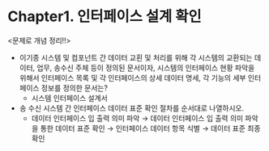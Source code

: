 # Chapter1. 인터페이스 설계 확인

<문제로 개념 정리!!>

- 이기종 시스템 및 컴포넌트 간 데이터 교횐 및 처리를 위해 각 시스템의 교환되는 데이터, 업무, 송수신 주체 등이 정의된 문서이자, 시스템의 인터페이스 현황 파악을 위해서 인터페이스 목록 및 각 인터페이스의 상세 데이터 명세, 각 기능의 세부 인터페이스 정보를 정의한 문서는?
    - 시스템 인터페이스 설계서
- 송 수신 시스템 간 인터페이스 데이터 표준 확인 절차를 순서대로 나열하시오.
    - 데이터 인터페이스 입 출력 의미 파악 → 데이터 인터페이스 입 출력 의미 파악을 통한 데이터 표준 확인 → 인터페이스 데이터 항목 식별 → 데이터 표준 최종 확인
